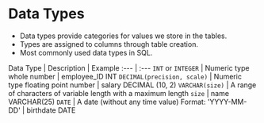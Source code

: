# **Data Types**
- Data types provide categories for values we store in the tables.
- Types are assigned to columns through table creation.
- Most commonly used data types in SQL.

Data Type | Description | Example
:--- | :---
`INT` or `INTEGER` | Numeric type whole number | employee_ID INT
`DECIMAL(precision, scale)` | Numeric type floating point number | salary DECIMAL (10, 2)
`VARCHAR(size)` | A range of characters of variable length with a maximum length `size` | name VARCHAR(25)
`DATE` | A date (without any time value) Format: 'YYYY-MM-DD' | birthdate DATE
